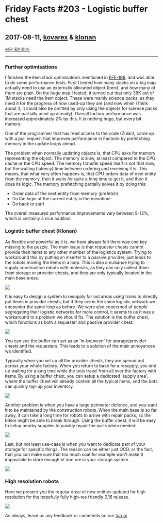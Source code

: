 # Friday Facts #203 - Logistic buffer chest

## 2017-08-11, [kovarex](https://factorio.com/blog/author/kovarex) & [klonan](https://factorio.com/blog/author/Klonan)

[원문 확인하기](https://factorio.com/blog/post/fff-203)

---

### Further optimisations
I finished the item stack optimisations mentioned in [FFF-198](../101~200/198.md), and was able to do some performance tests. First I tested how many stacks on a big map actually need to use an externally allocated object (Item), and how many of them are plain. On the huge map I tested, it turned out that only 36K out of 1M stacks need the Item object. These were mainly science packs, as they need it for the progress of how used-up they are (and now when I think about it, it could also be omitted by only using the objects for science packs that are partially used up already). Overall factory performance was increased approximately 2% by this. It is nothing huge, but every bit matters.

One of the programmer that has read access to the code (Zulan), came up with a pull request that improves performance in Factorio by prefetching memory in the update loops ahead.

The problem when normally updating objects is, that CPU asks for memory representing the object. The memory is slow, at least compared to the CPU cache or the CPU speed. The memory transfer speed itself is not that slow, but the waiting (latency) time between ordering and receiving it is. This means, that what very often happens is, that CPU orders data of next entity from the memory, then it waits for quite a long time to get it, and then it does its logic. The memory prefetching partially solves it by doing this:

* Order data of the next entity from memory (prefetch)
* Do the logic of the current entity in the meantime
* Go back to start

The overall measured performance improvements vary between 9-12%, which is certainly a nice addition.

### Logistic buffer chest (Klonan)
As flexible and powerful as it is, we have always felt there was one key missing to the puzzle. The main issue is that requester chests cannot provide their items to any other member of the logistics system. Trying to workaround this by putting an inserter to a passive provider, just leads to the robots moving the items in a loop. This is also a nuisance trying to supply construction robots with materials, as they can only collect them from storage or provider chests, and they are only typically located in the main base areas.

![](https://cdn.factorio.com/assets/img/blog/fff-203-old-system.png)

It is easy to design a system to resupply far out areas using trains to directly put items in provider chests, but if they are in the same logistic network we encounter the same loop as before. We were also concerned of people segregating their logistic networks for more control, it seems to us it was a workaround to a problem we should fix. The solution is the buffer chest, which functions as both a requester and passive provider chest.

![](https://cdn.factorio.com/assets/img/blog/fff-203-new-system.png)

You can see the buffer can act as an 'in-between' for storage/provider chests and the requesters. This leads to a solution of the main annoyances we identified.

Typically when you set up all the provider chests, they are spread out across your whole factory. When you return to base for a resupply, you end up waiting for a long time while the bots travel from all over the factory with items. By using a buffer chest, you can setup a dedicated 'supply area', where the buffer chest will already contain all the typical items, and the bots can quickly top-up your inventory.

![](https://cdn.factorio.com/assets/img/blog/fff-203-buffer-chest-usage-1.png)

Another problem is when you have a large perimeter defence, and you want it to be maintained by the construction robots. When the main base is so far away, it can take a long time for robots to arrive with repair packs, so the biters might be able to break through. Using the buffer chest, it will be easy to setup nearby supplies to quickly repair the walls when needed.

![](https://cdn.factorio.com/assets/img/blog/fff-203-buffer-chest-usage-2.png)

Last, but not least use-case is when you want to dedicate part of your storage for specific things. The reason can be either just OCD, or the fact, that you can make sure that too much coal for example won't make it impossible to store enough of iron ore in your storage system.

![](https://cdn.factorio.com/assets/img/blog/fff-203-buffer-chest-usage-3.png)

### High resolution robots
Here we present you the regular dose of new entities updated for high resolution for the hopefully fully high-res friendly 0.16 release.

![](https://cdn.factorio.com/assets/img/blog/fff-203-hr-robots.gif)

As always, leave us any feedback or comments on our [forum](https://forums.factorio.com/51766)